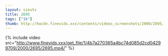 ```yaml
--- 
layout: sieutv
title: 2695
tags: ["1k"]
thumb: http://hwcdn.finevids.xxx/contents/videos_screenshots/2000/2695/preview.mp4.jpg
---
```

{% include video src="http://www.finevids.xxx/get_file/1/4b7a270365a4bc74d085d2cd04299709/2000/2695/2695.mp4/" %} 
